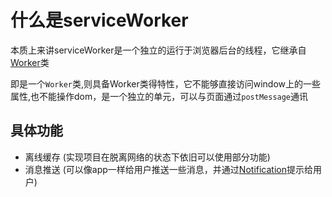 # 什么是serviceWorker



本质上来讲serviceWorker是一个独立的运行于浏览器后台的线程，它继承自[Worker](https://developer.mozilla.org/zh-CN/docs/Web/API/Worker)类


即是一个`Worker`类,则具备Worker类得特性，它不能够直接访问window上的一些属性,也不能操作dom，是一个独立的单元，可以与页面通过`postMessage`通讯


## 具体功能
- 离线缓存 (实现项目在脱离网络的状态下依旧可以使用部分功能)
- 消息推送 (可以像app一样给用户推送一些消息，并通过[Notification](https://developer.mozilla.org/zh-CN/docs/Web/API/notification/Using_Web_Notifications)提示给用户)